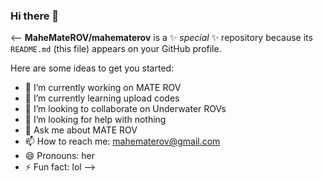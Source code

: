 ### Hi there 👋

<--
**MaheMateROV/mahematerov** is a ✨ _special_ ✨ repository because its `README.md` (this file) appears on your GitHub profile.

Here are some ideas to get you started:

- 🔭 I’m currently working on MATE ROV
- 🌱 I’m currently learning upload codes
- 👯 I’m looking to collaborate on Underwater ROVs
- 🤔 I’m looking for help with nothing
- 💬 Ask me about MATE ROV
- 📫 How to reach me: mahematerov@gmail.com
- 😄 Pronouns: her
- ⚡ Fun fact: lol
-->
